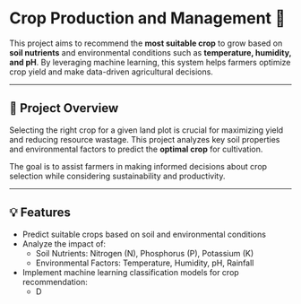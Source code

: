 # Crop Production and Management 🌾

This project aims to recommend the **most suitable crop** to grow based on **soil nutrients** and environmental conditions such as **temperature, humidity, and pH**. By leveraging machine learning, this system helps farmers optimize crop yield and make data-driven agricultural decisions.

---

## 🚀 Project Overview

Selecting the right crop for a given land plot is crucial for maximizing yield and reducing resource wastage. This project analyzes key soil properties and environmental factors to predict the **optimal crop** for cultivation.

The goal is to assist farmers in making informed decisions about crop selection while considering sustainability and productivity.

---

## 💡 Features

- Predict suitable crops based on soil and environmental conditions  
- Analyze the impact of:
  - Soil Nutrients: Nitrogen (N), Phosphorus (P), Potassium (K)
  - Environmental Factors: Temperature, Humidity, pH, Rainfall
- Implement machine learning classification models for crop recommendation:
  - D
